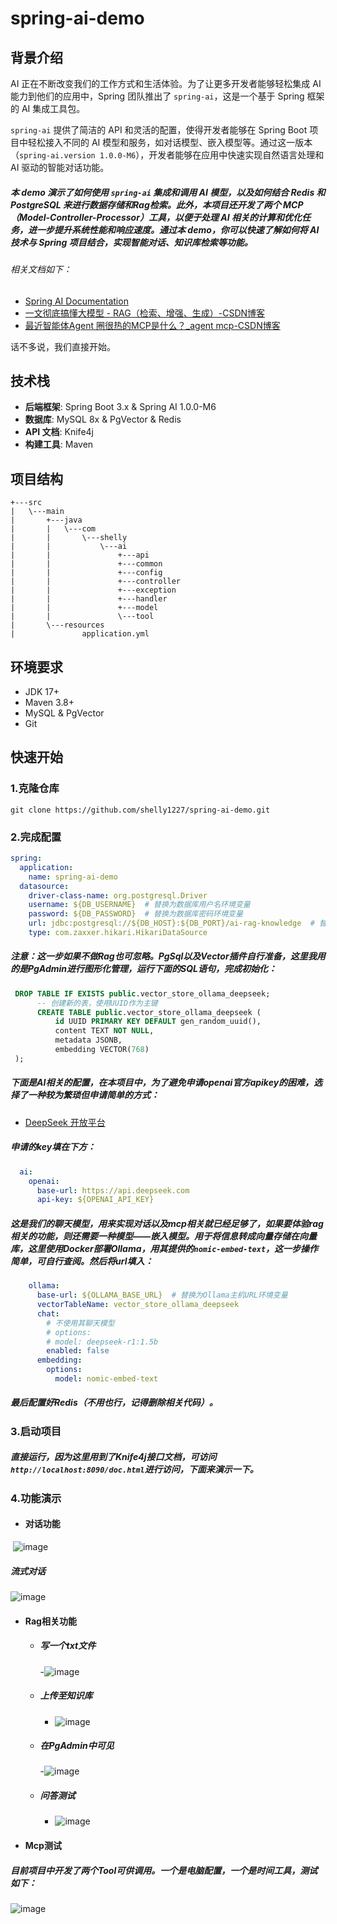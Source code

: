 # spring-ai-demo

## 背景介绍

AI 正在不断改变我们的工作方式和生活体验。为了让更多开发者能够轻松集成 AI 能力到他们的应用中，Spring 团队推出了 `spring-ai`，这是一个基于 Spring 框架的 AI 集成工具包。

`spring-ai` 提供了简洁的 API 和灵活的配置，使得开发者能够在 Spring Boot 项目中轻松接入不同的 AI 模型和服务，如对话模型、嵌入模型等。通过这一版本（`spring-ai.version 1.0.0-M6`），开发者能够在应用中快速实现自然语言处理和 AI 驱动的智能对话功能。

##### 本 demo 演示了如何使用 `spring-ai` 集成和调用 AI 模型，以及如何结合 Redis 和 PostgreSQL 来进行数据存储和Rag检索。此外，本项目还开发了两个 MCP（Model-Controller-Processor）工具，以便于处理 AI 相关的计算和优化任务，进一步提升系统性能和响应速度。通过本 demo，你可以快速了解如何将 AI 技术与 Spring 项目结合，实现智能对话、知识库检索等功能。

###### 相关文档如下：

- [Spring AI Documentation](https://docs.spring.io/spring-ai/reference/1.0/index.html)
- [一文彻底搞懂大模型 - RAG（检索、增强、生成）-CSDN博客](https://blog.csdn.net/a2875254060/article/details/142468037)
- [最近智能体Agent 圈很热的MCP是什么？_agent mcp-CSDN博客](https://blog.csdn.net/m0_63171455/article/details/146421129?ops_request_misc=%7B%22request%5Fid%22%3A%22366e012711942477353e80961a91944f%22%2C%22scm%22%3A%2220140713.130102334.pc%5Fall.%22%7D&request_id=366e012711942477353e80961a91944f&biz_id=0&utm_medium=distribute.pc_search_result.none-task-blog-2~all~first_rank_ecpm_v1~hot_rank-8-146421129-null-null.142^v102^pc_search_result_base1&utm_term=mcp是什么&spm=1018.2226.3001.4187)

话不多说，我们直接开始。

## 技术栈

- **后端框架**: Spring Boot 3.x & Spring AI 1.0.0-M6
- **数据库**: MySQL 8x & PgVector & Redis
- **API 文档**: Knife4j
- **构建工具**: Maven

## 项目结构

```
+---src
|   \---main
|       +---java
|       |   \---com
|       |       \---shelly
|       |           \---ai
|       |               +---api
|       |               +---common
|       |               +---config
|       |               +---controller
|       |               +---exception
|       |               +---handler
|       |               +---model
|       |               \---tool
|       \---resources
|               application.yml
```

## 环境要求

- JDK 17+
- Maven 3.8+
- MySQL & PgVector
- Git

## 快速开始

### 1.克隆仓库

```git
git clone https://github.com/shelly1227/spring-ai-demo.git
```
### 2.完成配置

```yaml
spring:
  application:
    name: spring-ai-demo
  datasource:
    driver-class-name: org.postgresql.Driver
    username: ${DB_USERNAME}  # 替换为数据库用户名环境变量
    password: ${DB_PASSWORD}  # 替换为数据库密码环境变量
    url: jdbc:postgresql://${DB_HOST}:${DB_PORT}/ai-rag-knowledge  # 替换为数据库主机和端口环境变量
    type: com.zaxxer.hikari.HikariDataSource
```

##### 注意：这一步如果不做Rag也可忽略。PgSql以及Vector插件自行准备，这里我用的是PgAdmin进行图形化管理，运行下面的SQL语句，完成初始化：

```sql
 DROP TABLE IF EXISTS public.vector_store_ollama_deepseek;
      -- 创建新的表，使用UUID作为主键
      CREATE TABLE public.vector_store_ollama_deepseek (
          id UUID PRIMARY KEY DEFAULT gen_random_uuid(),
          content TEXT NOT NULL,
          metadata JSONB,
          embedding VECTOR(768)
 );
```

##### 下面是AI相关的配置，在本项目中，为了避免申请openai官方apikey的困难，选择了一种较为繁琐但申请简单的方式：

- [DeepSeek 开放平台](https://platform.deepseek.com/api_keys)

##### 申请的key填在下方：

```yaml
  ai:
    openai:
      base-url: https://api.deepseek.com
      api-key: ${OPENAI_API_KEY}
```

##### 这是我们的聊天模型，用来实现对话以及mcp相关就已经足够了，如果要体验rag相关的功能，则还需要一种模型——嵌入模型。用于将信息转成向量存储在向量库，这里使用Docker部署Ollama，用其提供的`nomic-embed-text`，这一步操作简单，可自行查阅。然后将url填入：

```yaml
    ollama:
      base-url: ${OLLAMA_BASE_URL}  # 替换为Ollama主机URL环境变量
      vectorTableName: vector_store_ollama_deepseek
      chat:
        # 不使用其聊天模型
        # options:
        # model: deepseek-r1:1.5b
        enabled: false
      embedding:
        options:
          model: nomic-embed-text
```

##### 最后配置好Redis（不用也行，记得删除相关代码）。

### 3.启动项目

##### 直接运行，因为这里用到了Knife4j接口文档，可访问`http://localhost:8090/doc.html`进行访问，下面来演示一下。

### 4.功能演示

- #### 对话功能

​						![image](https://github.com/user-attachments/assets/a38b6afb-7846-4f64-a6a5-7e4b8107810e)

##### 流式对话

![image](https://github.com/user-attachments/assets/55f42a49-1959-447f-8d18-f98326ae14ae)


- #### Rag相关功能

    - ##### 写一个txt文件

        -![image](https://github.com/user-attachments/assets/a394a869-743e-4758-afe5-798dfdf50ac9)


    - ##### 上传至知识库

        - ![image](https://github.com/user-attachments/assets/fb438383-eb8d-4286-83d1-c72fd6a754ef)

    - ##### 在PgAdmin中可见

        -![image](https://github.com/user-attachments/assets/447c5292-6fa2-4b23-b12d-6062aaafe683)

    - ##### 问答测试

        - ![image](https://github.com/user-attachments/assets/f78d9a4e-f1ab-4504-bf6b-ad6f3da44239)

- #### Mcp测试

##### 		目前项目中开发了两个Tool可供调用。一个是电脑配置，一个是时间工具，测试如下：

![image](https://github.com/user-attachments/assets/bcf18206-0dd9-47a6-8224-b1ef2ff3d35a)
